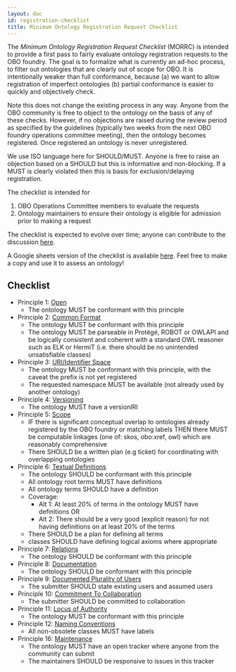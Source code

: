 ```yaml
---
layout: doc
id: registration-checklist
title: Minimum Ontology Registration Request Checklist
---
```


The _Minimum Ontology Registration Request Checklist_ (MORRC) is intended to provide a first pass to fairly evaluate ontology registration requests to the OBO foundry.
The goal is to formalize what is currently an ad-hoc process, to filter out ontologies that are clearly out of scope for OBO. It is intentionally weaker than full
conformance, because (a) we want to allow registration of imperfect ontologies (b) partial conformance is easier to quickly and objectively check.

Note this does not change the existing process in any way. Anyone from the OBO community is free to object to the ontology on the basis of any of these checks.
However, if no objections are raised during the review period as specified by the guidelines (typically two weeks from the next OBO foundry operations committee meeting), then the ontology becomes registered. Once registered an ontology is never unregistered.

We use ISO language here for SHOULD/MUST. Anyone is free to raise an objection based on a SHOULD but this is informative and non-blocking.
If a MUST is clearly violated then this is basis for exclusion/delaying registration.

The checklist is intended for

1. OBO Operations Committee members to evaluate the requests
2. Ontology maintainers to ensure their ontology is eligible for admission prior to making a request

The checklist is expected to evolve over time; anyone can contribute to the discussion [here](https://github.com/OBOFoundry/OBOFoundry.github.io/issues/1116).

A Google sheets version of the checklist is available [here](https://docs.google.com/spreadsheets/d/1aH8ivqS1pE5IchJtkWYOfebmtkd-s2Zsdq4b5PK8hgQ/edit#gid=0). Feel free to make a copy and use it to assess an ontology!

## Checklist

- Principle 1: [Open](http://obofoundry.org/principles/fp-001-open.html)
  - The ontology MUST be conformant with this principle
- Principle 2: [Common Format](http://obofoundry.org/principles/fp-002-format.html)
  - The ontology MUST be conformant with this principle
  - The ontology MUST be parseable in Protégé, ROBOT or OWLAPI and be logically consistent and coherent with a standard OWL reasoner such as ELK or HermiT (i.e. there should be no unintended unsatisfiable classes)
- Principle 3: [URI/Identifier Space](http://obofoundry.org/principles/fp-003-uris.html)
  - The ontology MUST be conformant with this principle, with the caveat the prefix is not yet registered
  - The requested namespace MUST be available (not already used by another ontology)
- Principle 4: [Versioning](http://obofoundry.org/principles/fp-004-versioning.html)
  - The ontology MUST have a versionIRI
- Principle 5: [Scope](http://obofoundry.org/principles/fp-005-delineated-content.html)
  - IF there is significant conceptual overlap to ontologies already registered by the OBO foundry or matching labels THEN there MUST be computable linkages (one of: skos, obo:xref, owl) which are reasonably comprehensive
  - There SHOULD be a written plan (e.g ticket) for coordinating with overlapping ontologies
- Principle 6: [Textual Definitions](http://obofoundry.org/principles/fp-006-textual-definitions.html)
  - The ontology SHOULD be conformant with this principle
  - All ontology root terms MUST have definitions
  - All ontology terms SHOULD have a definition
  - Coverage:
    - Alt 1: At least 20% of terms in the ontology MUST have definitions OR
    - Alt 2: There should be a very good (explicit reason) for not having definitions on at least 20% of the terms
  - There SHOULD be a plan for defining all terms
  - classes SHOULD have defining logical axioms where appropriate
- Principle 7: [Relations](http://obofoundry.org/principles/fp-007-relations.html)
  - The ontology SHOULD be conformant with this principle
- Principle 8: [Documentation](http://obofoundry.org/principles/fp-008-documented.html)
  - The ontology SHOULD be conformant with this principle
- Principle 9: [Documented Plurality of Users](http://obofoundry.org/principles/fp-009-users.html)
  - The submitter SHOULD state existing users and assumed users
- Principle 10: [Commitment To Collaboration](http://obofoundry.org/principles/fp-010-collaboration.html)
  - The submitter SHOULD be committed to collaboration
- Principle 11: [Locus of Authority](http://obofoundry.org/principles/fp-011-locus-of-authority.html)
  - The ontology MUST be conformant with this principle
- Principle 12: [Naming Conventions](http://obofoundry.org/principles/fp-012-naming-conventions.html)
  - All non-obsolete classes MUST have labels
- Principle 16: [Maintenance](http://obofoundry.org/principles/fp-016-maintenance.html)
  - The ontology MUST have an open tracker where anyone from the community can submit
  - The maintainers SHOULD be responsive to issues in this tracker

